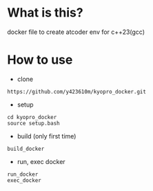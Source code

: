 # What is this?
docker file to create atcoder env for c++23(gcc)

# How to use

- clone
```
https://github.com/y423610m/kyopro_docker.git
```

- setup
```
cd kyopro_docker
source setup.bash
```

- build (only first time)
```
build_docker
```

- run, exec docker
```
run_docker
exec_docker
```
